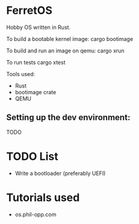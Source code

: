# FerretOS
Hobby OS written in Rust.

To build a bootable kernel image:
cargo bootimage

To build and run an image on qemu:
cargo xrun

To run tests
cargo xtest

Tools used:
- Rust
- bootimage crate
- QEMU

## Setting up the dev environment:
TODO

# TODO List
- Write a bootloader (preferably UEFI)

# Tutorials used
 - os.phil-opp.com
